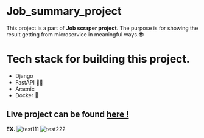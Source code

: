 # Job_summary_project
This project is a part of **Job scraper project**. 
The purpose is for showing the result getting from microservice in meaningful ways.😎
# Tech stack for building this project.
- Django
- FastAPI 🐱‍🏍
- Arsenic
- Docker 🐳
## Live project can be found [here !](http://45.118.133.43/) 
**EX.**
![test111](https://user-images.githubusercontent.com/70559270/147486669-58474a7a-cae7-4f9a-8991-0a6f58bff51e.PNG)
![test222](https://user-images.githubusercontent.com/70559270/147486673-8bb9b041-1d8e-47f0-aa0f-d86b6d725ab7.PNG)




